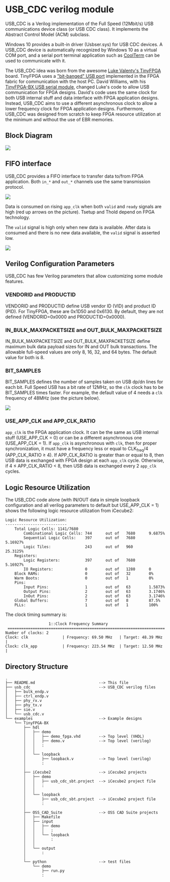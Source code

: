 # USB\_CDC verilog module

USB\_CDC is a Verilog implementation of the Full Speed (12Mbit/s) USB communications device class (or USB CDC class). It implements the Abstract Control Model (ACM) subclass.

Windows 10 provides a built-in driver (Usbser.sys) for USB CDC devices.
A USB\_CDC device is automatically recognized by Windows 10 as a virtual COM port, and a serial port terminal application such as [CoolTerm](https://freeware.the-meiers.org/) can be used to communicate with it.

The USB\_CDC idea was born from the awesome [Luke Valenty's TinyFPGA](https://github.com/tinyfpga/TinyFPGA-BX) board. TinyFPGA uses a ["bit-banged" USB port](https://github.com/tinyfpga/TinyFPGA-Bootloader) implemented in the FPGA fabric for communication with the host PC.
David Williams, with his [TinyFPGA-BX USB serial module](https://github.com/davidthings/tinyfpga_bx_usbserial), changed Luke's code to allow USB communication for FPGA designs.
David's code uses the same clock for both USB internal stuff and data interface with FPGA application designs.
Instead, USB\_CDC aims to use a different asynchronous clock to allow a lower frequency clock for FPGA application designs.
Furthermore, USB\_CDC was designed from scratch to keep FPGA resource utilization at the minimum and without the use of EBR memories.

## Block Diagram

![](readme_files/usb_cdc.png)


## FIFO interface
USB\_CDC provides a FIFO interface to transfer data to/from FPGA application. Both `in_*` and `out_*` channels use the same transmission protocol.

![](readme_files/fifo_timings.png)

Data is consumed on rising `app_clk` when both `valid` and `ready` signals are high (red up arrows on the picture). Tsetup and Thold depend on FPGA technology.

The `valid` signal is high only when new data is available. After data is consumed and there is no new data available, the `valid` signal is asserted low.

![](readme_files/fifo_protocol.png)


## Verilog Configuration Parameters
USB\_CDC has few Verilog parameters that allow customizing some module features.

### VENDORID and PRODUCTID
VENDORID and PRODUCTID define USB vendor ID (VID) and product ID (PID). For TinyFPGA, these are 0x1D50 and 0x6130. By default, they are not defined (VENDORID=0x0000 and PRODUCTID=0x0000).

### IN\_BULK\_MAXPACKETSIZE and OUT\_BULK\_MAXPACKETSIZE
IN\_BULK\_MAXPACKETSIZE and OUT\_BULK\_MAXPACKETSIZE define maximum bulk data payload sizes for IN and OUT bulk transactions. The allowable full-speed values are only 8, 16, 32, and 64 bytes. The default value for both is 8.

### BIT\_SAMPLES
BIT\_SAMPLES defines the number of samples taken on USB dp/dn lines for each bit. Full Speed USB has a bit rate of 12MHz, so the `clk` clock has to be BIT\_SAMPLES times faster. For example, the default value of 4 needs a `clk` frequency of 48MHz (see the picture below).

![](readme_files/bit_samples.png)

### USE\_APP\_CLK and APP\_CLK\_RATIO
`app_clk` is the FPGA application clock. It can be the same as USB internal stuff (USE\_APP\_CLK = 0) or can be a different asynchronous one (USE\_APP\_CLK = 1). If `app_clk` is asynchronous with `clk`, then for proper synchronization, it must have a frequency less or equal to CLK<sub>freq</sub>/4 (APP\_CLK\_RATIO &ge; 4).
If APP\_CLK\_RATIO is greater than or equal to 8, then USB data is exchanged with FPGA design at each `app_clk` cycle. Otherwise, if 4 &le; APP\_CLK\_RATIO &lt; 8, then USB data is exchanged every 2 `app_clk` cycles.
 
## Logic Resource Utilization

The USB\_CDC code alone (with IN/OUT data in simple loopback configuration and all verilog parameters to default but USE\_APP\_CLK = 1) shows the following logic resource utilization from iCecube2:

```
Logic Resource Utilization:
---------------------------
    Total Logic Cells: 1141/7680
        Combinational Logic Cells: 744      out of   7680      9.6875%
        Sequential Logic Cells:    397      out of   7680      5.16927%
        Logic Tiles:               243      out of   960       25.3125%
    Registers: 
        Logic Registers:           397      out of   7680      5.16927%
        IO Registers:              0        out of   1280      0
    Block RAMs:                    0        out of   32        0%
    Warm Boots:                    0        out of   1         0%
    Pins:
        Input Pins:                1        out of   63        1.5873%
        Output Pins:               2        out of   63        3.1746%
        InOut Pins:                2        out of   63        3.1746%
    Global Buffers:                7        out of   8         87.5%
    PLLs:                          1        out of   1         100%
```

The clock timing summary is:

```
                   1::Clock Frequency Summary
 =====================================================================
Number of clocks: 2
Clock: clk               | Frequency: 69.50 MHz   | Target: 48.39 MHz  | 
Clock: clk_app           | Frequency: 223.54 MHz  | Target: 12.50 MHz  | 
```

## Directory Structure

```
.
├── README.md                            --> This file
├── usb_cdc                              --> USB_CDC verilog files
│   ├── bulk_endp.v
│   ├── ctrl_endp.v
│   ├── phy_rx.v
│   ├── phy_tx.v
│   ├── sie.v
│   └── usb_cdc.v
└── examples                             --> Example designs
    └── TinyFPGA-BX
        ├── hdl
        │   ├── demo
        │   │   ├── demo_fpga.vhd        --> Top level (VHDL)
        │   │   ├── demo.v               --> Top level (verilog)
        │   │   :
        │   │
        │   └── loopback
        │       ├── loopback.v           --> Top level (verilog)
        │       :
        │
        ├── iCecube2                     --> iCecube2 projects
        │   ├── demo
        │   │   ├── usb_cdc_sbt.project  --> iCecube2 project file
        │   │   :
        │   │
        │   └── loopback
        │       ├── usb_cdc_sbt.project  --> iCecube2 project file
        │       :
        │
        ├── OSS_CAD_Suite                --> OSS CAD Suite projects
        │   ├── Makefile
        │   ├── input
        │   │   ├── demo
        │   │   │   :
        │   │   └── loopback
        │   │       :
        │   │
        │   └── output
        │       :
        │
        └── python                       --> test files
            └── demo
                ├── run.py
                :
```
